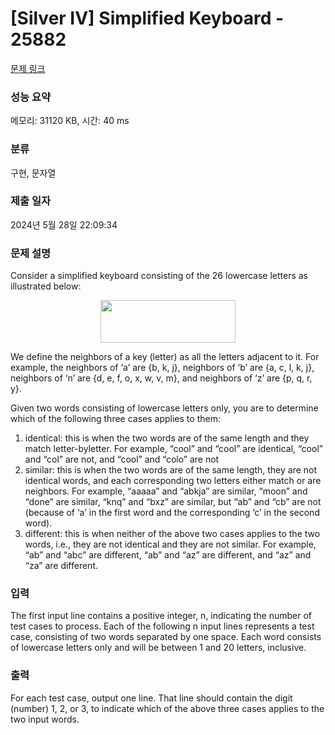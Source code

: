 # [Silver IV] Simplified Keyboard - 25882 

[문제 링크](https://www.acmicpc.net/problem/25882) 

### 성능 요약

메모리: 31120 KB, 시간: 40 ms

### 분류

구현, 문자열

### 제출 일자

2024년 5월 28일 22:09:34

### 문제 설명

<p>Consider a simplified keyboard consisting of the 26 lowercase letters as illustrated below:</p>

<p style="text-align: center;"><img alt="" src="https://upload.acmicpc.net/0ebf61c2-5efa-4446-bd24-643c024cc529/-/preview/" style="width: 216px; height: 68px;"></p>

<p>We define the neighbors of a key (letter) as all the letters adjacent to it. For example, the neighbors of ‘a’ are {b, k, j}, neighbors of ‘b’ are {a, c, l, k, j}, neighbors of ‘n’ are {d, e, f, o, x, w, v, m}, and neighbors of ‘z’ are {p, q, r, y}.</p>

<p>Given two words consisting of lowercase letters only, you are to determine which of the following three cases applies to them:</p>

<ol>
	<li>identical: this is when the two words are of the same length and they match letter-byletter. For example, “cool” and “cool” are identical, “cool” and “col” are not, and “cool” and “colo” are not</li>
	<li>similar: this is when the two words are of the same length, they are not identical words, and each corresponding two letters either match or are neighbors. For example, “aaaaa” and “abkja” are similar, “moon” and “done” are similar, “knq” and “bxz” are similar, but “ab” and “cb” are not (because of ‘a’ in the first word and the corresponding ‘c’ in the second word).</li>
	<li>different: this is when neither of the above two cases applies to the two words, i.e., they are not identical and they are not similar. For example, “ab” and “abc” are different, “ab” and “az” are different, and “az” and “za” are different.</li>
</ol>

### 입력 

 <p>The first input line contains a positive integer, n, indicating the number of test cases to process. Each of the following n input lines represents a test case, consisting of two words separated by one space. Each word consists of lowercase letters only and will be between 1 and 20 letters, inclusive.</p>

### 출력 

 <p>For each test case, output one line. That line should contain the digit (number) 1, 2, or 3, to indicate which of the above three cases applies to the two input words.</p>

